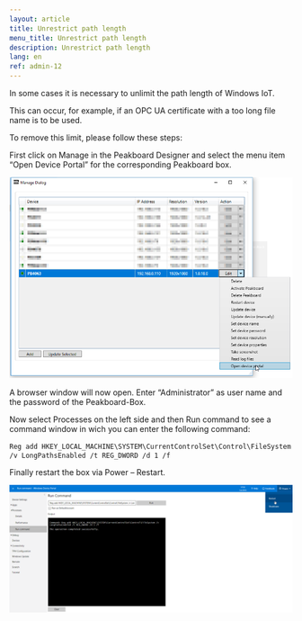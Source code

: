 ```yaml
---
layout: article
title: Unrestrict path length
menu_title: Unrestrict path length
description: Unrestrict path length
lang: en
ref: admin-12
---
```


In some cases it is necessary to unlimit the path length of Windows IoT.

This can occur, for example, if an OPC UA certificate with a too long file name is to be used.

To remove this limit, please follow these steps:

First click on Manage in the Peakboard Designer and select the menu item “Open Device Portal” for the corresponding Peakboard box.

![image_1](/assets/images/admin/pathlength/pathlength_01.png)

A browser window will now open. Enter “Administrator” as user name and the password of the Peakboard-Box.

Now select Processes on the left side and then Run command to see a command window in wich you can enter the following command:

```
Reg add HKEY_LOCAL_MACHINE\SYSTEM\CurrentControlSet\Control\FileSystem /v LongPathsEnabled /t REG_DWORD /d 1 /f
```

Finally restart the box via Power – Restart.

![image_1](/assets/images/admin/pathlength/pathlength_02.png)